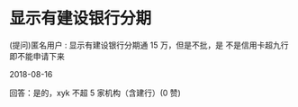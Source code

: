 # 显示有建设银行分期

(提问)匿名用户 : 显示有建设银行分期通 15 万，但是不批，是 不是信用卡超九行即不能申请下来

2018-08-16

回答：是的，xyk 不超 5 家机构（含建行）(0 赞)